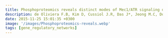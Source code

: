 ```yaml
---
title: Phosphoproteomics reveals distinct modes of Mec1/ATR signaling during DNA replication
description: de Oliviera F.B, Kim D, Cussiol J.R, Das J*, Jeong M.C, Doerfler L, Schmidt K.H, Yu H, Smolka M.B
date: 2015-11-25 15:01:35 +0300
image: '/images/Phosphoproteomics-reveals.webp'
tags: [gene_regulatory_networks]
---
```

